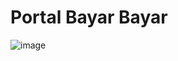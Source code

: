 # Portal Bayar Bayar

![image](https://github.com/user-attachments/assets/35e5209a-3c64-461a-b0a5-e499a4c7f38d)

